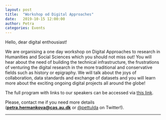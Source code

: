 ```yaml
---
layout: post
title:  "Workshop od Digital Approaches"
date:   2019-10-15 12:00:00
author: Petra
categories: Events
---
```


Hello, dear digital enthousiast!

We are organising a one day workshop on Digital Approaches to research in Humanities and Social Sciences which you should not miss out!
You will hear about the need of building the technical infrastructure, the frustrations of venturing the digital research in the more traditional and conservative fields such as history or epigraphy. We will talk about the joys of collaboration, data standards and exchange of datasets and you will learn more about the exciting ongoing digital projects all around the globe!

The full program with links to our speakers can be accessed via <a href="http://bit.ly/2OJTQoV">this link</a>.

Please, contact me if you need more details (**petra.hermankova@cas.au.dk** or <a href="https://twitter.com/pettulda">@pettulda</a> on Twitter!).

---